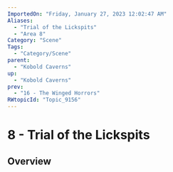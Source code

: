 ```yaml
---
ImportedOn: "Friday, January 27, 2023 12:02:47 AM"
Aliases:
  - "Trial of the Lickspits"
  - "Area 8"
Category: "Scene"
Tags:
  - "Category/Scene"
parent:
  - "Kobold Caverns"
up:
  - "Kobold Caverns"
prev:
  - "16 - The Winged Horrors"
RWtopicId: "Topic_9156"
---
```

# 8 - Trial of the Lickspits
## Overview
